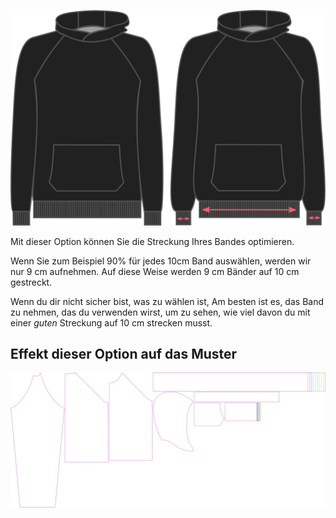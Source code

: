 ![Ribbing-Strecken auf Hugo](./ribbingstretch.svg)

Mit dieser Option können Sie die Streckung Ihres Bandes optimieren.

Wenn Sie zum Beispiel 90% für jedes 10cm Band auswählen, werden wir nur 9 cm aufnehmen. Auf diese Weise werden 9 cm Bänder auf 10 cm gestreckt.

<Note>

Wenn du dir nicht sicher bist, was zu wählen ist, Am besten ist es, das Band zu nehmen, das du verwenden wirst, um zu sehen, wie viel davon 
du mit einer *guten* Streckung auf 10 cm strecken musst.

</Note>

## Effekt dieser Option auf das Muster
![Dieses Bild zeigt den Effekt dieser Option, indem es mehrere Varianten überlagert, die einen anderen Wert für diese Option haben](hugo_ribbingstretch_sample.svg "Effekt dieser Option auf das Muster")